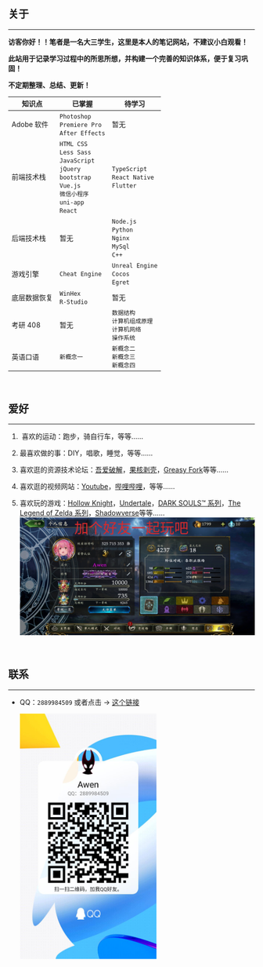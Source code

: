 ## 关于

---

**访客你好！！笔者是一名大三学生，这里是本人的笔记网站，不建议小白观看！**

**此站用于记录学习过程中的所思所想，并构建一个完善的知识体系，便于复习巩固！**

**不定期整理、总结、更新！**

| 知识点       | 已掌握                                                                                                                    | 待学习                                                         |
| ------------ | ------------------------------------------------------------------------------------------------------------------------- | -------------------------------------------------------------- |
| Adobe 软件   | `Photoshop`<br>`Premiere Pro`<br>`After Effects`                                                                          | 暂无                                                           |
| 前端技术栈   | `HTML CSS`<br>`Less Sass`<br>`JavaScript`<br>`jQuery`<br>`bootstrap`<br>`Vue.js`<br>`微信小程序` <br>`uni-app`<br>`React` | `TypeScript`<br>`React Native`<br>`Flutter`                    |
| 后端技术栈   | 暂无                                                                                                                      | `Node.js`<br>`Python`<br>`Nginx`<br>`MySql`<br>`C++`           |
| 游戏引擎     | `Cheat Engine`                                                                                                            | `Unreal Engine`<br>`Cocos`<br>`Egret`                          |
| 底层数据恢复 | `WinHex`<br>`R-Studio`                                                                                                    | 暂无                                                           |
| 考研 408     | 暂无                                                                                                                      | `数据结构`<br>`计算机组成原理` <br>`计算机网络` <br>`操作系统` |
| 英语口语     | `新概念一`                                                                                                                | `新概念二` <br> `新概念三` <br> `新概念四`                     |

<br>

## 爱好

---

1. ‍ 喜欢的运动：跑步，骑自行车，等等……
2. 最喜欢做的事：DIY，唱歌，睡觉，等等……
3. 喜欢逛的资源技术论坛：[吾爱破解](https://www.52pojie.cn/)，[果核剥壳](https://www.ghxi.com/)，[Greasy Fork](https://greasyfork.org/)等等……
4. 喜欢逛的视频网站：[Youtube](https://www.youtube.com/)，[哔哩哔哩](https://space.bilibili.com/69895189)，等等……
5. 喜欢玩的游戏：[Hollow Knight](https://www.hollowknight.com/)，[Undertale](https://undertale.com/)，[DARK SOULS™ 系列](https://store.steampowered.com/app/374320/DARK_SOULS_III/)，[The Legend of Zelda 系列](https://www.nintendo.com.hk/switch/zelda_botw/)，[Shadowverse](https://shadowverse.com/)等等……
   <img src="./assets/img/szb.png" style="width:800px"/>

   <br>

## 联系

---

- QQ：`2889984509` 或者点击 → [这个链接](https://qm.qq.com/cgi-bin/qm/qr?k=NpnmviXH085e-k9BO1VTR4dSBY0fl32A&noverify=0)

  <img src="./assets/img/QQ.jpg" style="height:500px"/>
